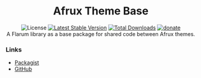 <p align=center>
</p><h1 align=center><b>Afrux</b> Theme Base</h1><p align=center>
<img alt="License" src="https://img.shields.io/badge/license-MIT-blue.svg?style=flat-square"> <a href="https://packagist.org/packages/afrux/flarum-theme-base"><img alt="Latest Stable Version" src="https://img.shields.io/packagist/v/afrux/flarum-theme-base.svg?style=flat-square"></a> <a href="https://packagist.org/packages/afrux/flarum-theme-base"><img alt="Total Downloads" src="https://img.shields.io/packagist/dt/afrux/flarum-theme-base.svg?style=flat-square"></a> <a href="https://www.buymeacoffee.com/sycho"><img alt="donate" src="https://img.shields.io/badge/donate-buy%20me%20a%20coffee-%23ffde39?style=flat-square"></a><br>
A Flarum library as a base package for shared code between Afrux themes.
</p>

### Links

- [Packagist](https://packagist.org/packages/afrux/flarum-theme-base)
- [GitHub](https://github.com/afrux/flarum-theme-base)
